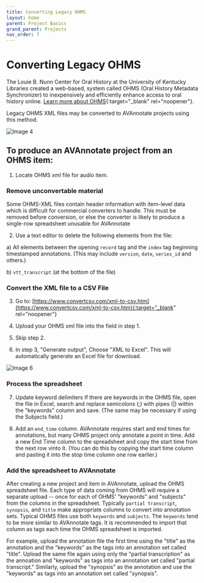 ```yaml
---
title: Converting Legacy OHMS
layout: home
parent: Project Basics
grand_parent: Projects
nav_order: 7
---
```

# Converting Legacy OHMS

The Louie B. Nunn Center for Oral History at the University of Kentucky Libraries created a web-based, system called OHMS (Oral History Metadata Synchronizer) to inexpensively and efficiently enhance access to oral history online.  [Learn more about OHMS](https://www.oralhistoryonline.org/){:target="_blank" rel="noopener"}.

Legacy OHMS XML files may be converted to AVAnnotate projects using this method.

![Image 4](../../assets/ohms.png)

## To produce an AVAnnotate project from an OHMS item:

1) Locate OHMS xml file for audio item.

### Remove unconvertable material
Some OHMS-XML files contain header information with item-level data which is difficult for commercial converters to handle.  This must be removed before conversion, or else the converter is likely to produce a single-row spreadsheet unusable for AVAnnotate

2) Use a text editor to delete the following elements from the file:

  a) All elements between the opening `record` tag and the `index` tag beginning timestamped annotations.  (This may include `version`, `date`, `series_id` and others.)

  b) `vtt_transcript` (at the bottom of the file)

### Convert the XML file to a CSV File
3)  Go to: [https://www.convertcsv.com/xml-to-csv.htm](https://www.convertcsv.com/xml-to-csv.htm){:target="_blank" rel="noopener"}
   
4)  Upload your OHMS xml file into the field in step 1.

6)  Skip step 2.

7)  In step 3, "Generate output", Choose "XML to Excel".  This will automatically generate an Excel file for download.

![Image 6](../../assets/XMLtoExcel.png)

### Process the spreadsheet

7) Update keyword delimiters
If there are keywords in the OHMS file, open the file in Excel, search and replace semicolons (;) with pipes (|) within the "keywords" column and save.  (The same may be necessary if using the Subjects field.)

8) Add an `end_time` column.  AVAnnotate requires start and end times for annotations, but many OHMS project only annotate a point in time.  Add a new End Time column to the spreadsheet and copy the start time from the next row vinto it.  (You can do this by copying the start time column and pasting it into the stop time column one row earlier.)

### Add the spreadsheet to AVAnnotate
After creating a new project and item in AVAnnotate, upload the OHMS spreadsheet file.  Each type of data coming from OHMS will require a separate upload -- once for each of OHMS' "keywords" and "subjects" from the columns in the spreadsheet.  Typically `partial transcript`, `synopsis`, and `title` make appropriate columns to convert into annotation sets.  Typical OHMS files use both `keywords` and `subjects`.  The `keywords` tend to be more similar to AVAnnotate tags. It is recommended to import that column as tags each time the OHMS spreadsheet is imported.

For example, upload the annotation file the first time using the "title" as the annotation and the "keywords" as the tags into an annotation set called "title".  Upload the same file again using only the "partial transcription" as the annoation and "keywords" as tags into an annotation set called "partial transcript."  Similarly, upload the "synopsis" as the annotation and use the "keywords" as tags into an annotation set called "synopsis".
